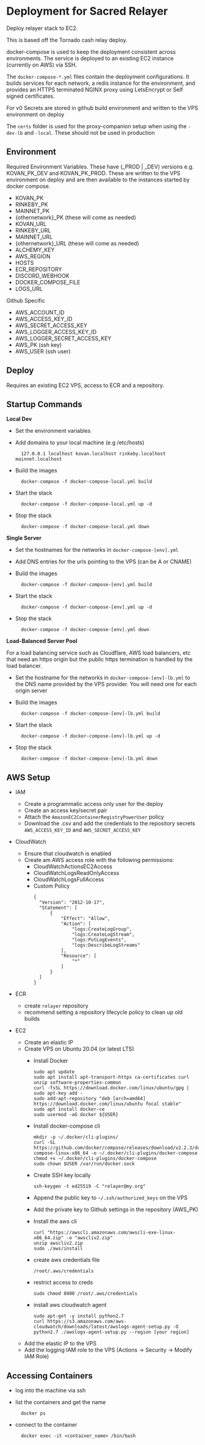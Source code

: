 # Deployment for Sacred Relayer

Deploy relayer stack to EC2.

This is based off the Tornado cash relay deploy.

docker-compose is used to keep the deployment consistent across environments. The service is deployed to an existing EC2 instance (currently on AWS) via SSH. 

The `docker-compose-*.yml` files contain the deployment configurations. It builds services for each network, a redis instance for the environment, and provides an HTTPS terminated NGINX proxy using LetsEncrypt or Self signed certificates.

For v0 Secrets are stored in github build environment and written to the VPS environment on deploy

The `certs` folder is used for the proxy-companion setup when using the `-dev-lb` and `-local`. These should not be used in production

## Environment

Required Environment Variables. These have (_PROD | _DEV) versions e.g. KOVAN_PK_DEV and KOVAN_PK_PROD. These are written to the VPS environment on deploy and are then available to the instances started by docker compose.

- KOVAN_PK
- RINKEBY_PK
- MAINNET_PK
- {othernetwork}_PK (these will come as needed)
- KOVAN_URL
- RINKEBY_URL
- MAINNET_URL
- {othernetwork}_URL (these will come as needed)
- ALCHEMY_KEY
- AWS_REGION
- HOSTS
- ECR_REPOSITORY
- DISCORD_WEBHOOK
- DOCKER_COMPOSE_FILE
- LOGS_URL

Github Specific

- AWS_ACCOUNT_ID
- AWS_ACCESS_KEY_ID
- AWS_SECRET_ACCESS_KEY
- AWS_LOGGER_ACCESS_KEY_ID
- AWS_LOGGER_SECRET_ACCESS_KEY
- AWS_PK (ssh key)
- AWS_USER (ssh user)

## Deploy 

Requires an existing EC2 VPS, access to ECR and a repository. 

## Startup Commands

**Local Dev**

- Set the environment variables
- Add domains to your local machine (e.g /etc/hosts) 
    
        127.0.0.1 localhost kovan.localhost rinkeby.localhost mainnet.localhost

- Build the images

        docker-compose -f docker-compose-local.yml build

- Start the stack

        docker-compose -f docker-compose-local.yml up -d

- Stop the stack

        docker-compose -f docker-compose-local.yml down

**Single Server**

- Set the hostnames for the networks in `docker-compose-[env].yml`
- Add DNS entries for the urls pointing to the VPS (can be A or CNAME)
- Build the images

        docker-compose -f docker-compose-[env].yml build

- Start the stack

        docker-compose -f docker-compose-[env].yml up -d

- Stop the stack

        docker-compose -f docker-compose-[env].yml down

**Load-Balanced Server Pool**

For a load balancing service such as Cloudflare, AWS load balancers, etc that need an https origin but the public https termination is handled by the load balancer.

- Set the hostname for the networks in `docker-compose-[env]-lb.yml` to the DNS name provided by the VPS provider. You will need one for each origin server
- Build the images

        docker-compose -f docker-compose-[env]-lb.yml build

- Start the stack

        docker-compose -f docker-compose-[env]-lb.yml up -d

- Stop the stack

        docker-compose -f docker-compose-[env]-lb.yml down

## AWS Setup 

- IAM
  - Create a programmatic access only user for the deploy
  - Create an access key/secret pair
  - Attach the `AmazonEC2ContainerRegistryPowerUser` policy
  - Download the .csv and add the credentials to the repository secrets `AWS_ACCESS_KEY_ID` and `AWS_SECRET_ACCESS_KEY`

- CloudWatch
  - Ensure that cloudwatch is enabled
  - Create am AWS access role with the following permissions:
    - CloudWatchActionsEC2Access
    - CloudWatchLogsReadOnlyAccess
    - CloudWatchLogsFullAccess
    - Custom Policy
      ```
      {
        "Version": "2012-10-17",
        "Statement": [
            {
                "Effect": "Allow",
                "Action": [
                    "logs:CreateLogGroup",
                    "logs:CreateLogStream",
                    "logs:PutLogEvents",
                    "logs:DescribeLogStreams"
                ],
                "Resource": [
                    "*"
                ]
            }
        ]
      }
      ```

- ECR
  - create `relayer` repository  
  - recommend setting a repository lifecycle policy to clean up old builds

- EC2
  - Create an elastic IP
  - Create VPS on Ubuntu 20.04 (or latest LTS)
    - Install Docker

          sudo apt update
          sudo apt install apt-transport-https ca-certificates curl unzip software-properties-common
          curl -fsSL https://download.docker.com/linux/ubuntu/gpg | sudo apt-key add -
          sudo add-apt-repository "deb [arch=amd64] https://download.docker.com/linux/ubuntu focal stable"
          sudo apt install docker-ce
          sudo usermod -aG docker ${USER}

    - Install docker-compose cli

          mkdir -p ~/.docker/cli-plugins/
          curl -SL https://github.com/docker/compose/releases/download/v2.2.3/docker-compose-linux-x86_64 -o ~/.docker/cli-plugins/docker-compose
          chmod +x ~/.docker/cli-plugins/docker-compose
          sudo chown $USER /var/run/docker.sock

    - Create SSH key locally

          ssh-keygen -t ed25519 -C "relayer@my.org"

    - Append the public key to `~/.ssh/authorized_keys` on the VPS
    - Add the private key to Github settings in the repository (AWS_PK)
    - Install the aws cli

          curl "https://awscli.amazonaws.com/awscli-exe-linux-x86_64.zip" -o "awscliv2.zip"
          unzip awscliv2.zip
          sudo ./aws/install

    - create aws credentials file
    
          /root/.aws/credentials

    - restrict access to creds

          sudo chmod 0400 /root/.aws/credentials

    - install aws cloudwatch agent

          sudo apt-get -y install python2.7
          curl https://s3.amazonaws.com/aws-cloudwatch/downloads/latest/awslogs-agent-setup.py -O
          python2.7 ./awslogs-agent-setup.py --region [your region]

  - Add the elastic IP to the VPS
  - Add the logging IAM role to the VPS (Actions -> Security -> Modify IAM Role)
## Accessing Containers

- log into the machine via ssh

- list the containers and get the name 

        docker ps

- connect to the container 

        docker exec -it <container_name> /bin/bash
